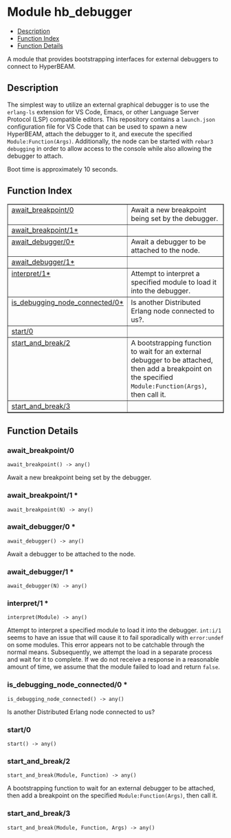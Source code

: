 

# Module hb_debugger #
* [Description](#description)
* [Function Index](#index)
* [Function Details](#functions)

A module that provides bootstrapping interfaces for external debuggers
to connect to HyperBEAM.

<a name="description"></a>

## Description ##

The simplest way to utilize an external graphical debugger is to use the
`erlang-ls` extension for VS Code, Emacs, or other Language Server Protocol
(LSP) compatible editors. This repository contains a `launch.json`
configuration file for VS Code that can be used to spawn a new HyperBEAM,
attach the debugger to it, and execute the specified `Module:Function(Args)`.
Additionally, the node can be started with `rebar3 debugging` in order to
allow access to the console while also allowing the debugger to attach.

Boot time is approximately 10 seconds.<a name="index"></a>

## Function Index ##


<table width="100%" border="1" cellspacing="0" cellpadding="2" summary="function index"><tr><td valign="top"><a href="#await_breakpoint-0">await_breakpoint/0</a></td><td>Await a new breakpoint being set by the debugger.</td></tr><tr><td valign="top"><a href="#await_breakpoint-1">await_breakpoint/1*</a></td><td></td></tr><tr><td valign="top"><a href="#await_debugger-0">await_debugger/0*</a></td><td>Await a debugger to be attached to the node.</td></tr><tr><td valign="top"><a href="#await_debugger-1">await_debugger/1*</a></td><td></td></tr><tr><td valign="top"><a href="#interpret-1">interpret/1*</a></td><td>Attempt to interpret a specified module to load it into the debugger.</td></tr><tr><td valign="top"><a href="#is_debugging_node_connected-0">is_debugging_node_connected/0*</a></td><td>Is another Distributed Erlang node connected to us?.</td></tr><tr><td valign="top"><a href="#start-0">start/0</a></td><td></td></tr><tr><td valign="top"><a href="#start_and_break-2">start_and_break/2</a></td><td>A bootstrapping function to wait for an external debugger to be attached,
then add a breakpoint on the specified <code>Module:Function(Args)</code>, then call it.</td></tr><tr><td valign="top"><a href="#start_and_break-3">start_and_break/3</a></td><td></td></tr></table>


<a name="functions"></a>

## Function Details ##

<a name="await_breakpoint-0"></a>

### await_breakpoint/0 ###

`await_breakpoint() -> any()`

Await a new breakpoint being set by the debugger.

<a name="await_breakpoint-1"></a>

### await_breakpoint/1 * ###

`await_breakpoint(N) -> any()`

<a name="await_debugger-0"></a>

### await_debugger/0 * ###

`await_debugger() -> any()`

Await a debugger to be attached to the node.

<a name="await_debugger-1"></a>

### await_debugger/1 * ###

`await_debugger(N) -> any()`

<a name="interpret-1"></a>

### interpret/1 * ###

`interpret(Module) -> any()`

Attempt to interpret a specified module to load it into the debugger.
`int:i/1` seems to have an issue that will cause it to fail sporadically
with `error:undef` on some modules. This error appears not to be catchable
through the normal means. Subsequently, we attempt the load in a separate
process and wait for it to complete. If we do not receive a response in a
reasonable amount of time, we assume that the module failed to load and
return `false`.

<a name="is_debugging_node_connected-0"></a>

### is_debugging_node_connected/0 * ###

`is_debugging_node_connected() -> any()`

Is another Distributed Erlang node connected to us?

<a name="start-0"></a>

### start/0 ###

`start() -> any()`

<a name="start_and_break-2"></a>

### start_and_break/2 ###

`start_and_break(Module, Function) -> any()`

A bootstrapping function to wait for an external debugger to be attached,
then add a breakpoint on the specified `Module:Function(Args)`, then call it.

<a name="start_and_break-3"></a>

### start_and_break/3 ###

`start_and_break(Module, Function, Args) -> any()`

